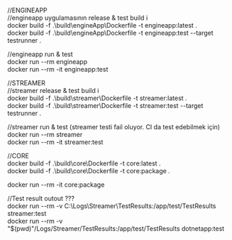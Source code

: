 ﻿//ENGINEAPP  
//engineapp uygulamasının release & test build i  
docker build -f .\build\engineApp\Dockerfile -t engineapp:latest .  
docker build -f .\build\engineApp\Dockerfile -t engineapp:test --target testrunner  .  
  
//engineapp run & test  
docker run --rm engineapp  
docker run --rm -it engineapp:test  
  
  
//STREAMER  
//streamer release & test build i  
docker build -f .\build\streamer\Dockerfile -t streamer:latest .  
docker build -f .\build\streamer\Dockerfile -t streamer:test --target testrunner  .  
  
//streamer run & test (streamer testi fail oluyor. CI da test edebilmek için)  
docker run --rm streamer  
docker run --rm -it streamer:test  
  
  
//CORE   
docker build -f .\build\core\Dockerfile -t core:latest .  
docker build -f .\build\core\Dockerfile -t core:package .  
  
docker run --rm -it core:package  
  
  
  
//Test result outout ???  
docker run --rm -v C:\Logs\Streamer\TestResults:/app/test/TestResults streamer:test  
docker run --rm -v "$(pwd)"/Logs/Streamer/TestResults:/app/test/TestResults dotnetapp:test  
